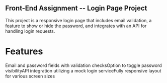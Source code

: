 ## Front-End Assignment -- Login Page Project
This project is a responsive login page that includes email validation, a feature to show or hide the password, and integrates with an API for handling login requests.

# Features
Email and password fields with validation checksOption to toggle password visibilityAPI integration utilizing a mock login serviceFully responsive layout for various screen sizes
